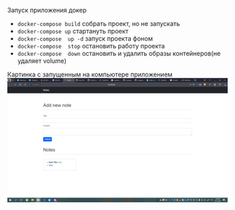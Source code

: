 
  Запуск приложения докер
  
 - `docker-compose build` собрать проект, но не запускать
 - `docker-compose up` стартануть проект
 - `docker-compose  up -d` запуск проекта фоном
 - `docker-compose  stop` остановить работу проекта
 - `docker-compose  down` остановить и удалить образы контейнеров(не удаляет volume)
 
  
  
  Картинка с запущенным на компьютере приложением
 ![Изображение программы](https://github.com/Seradskya/docker/blob/master/Аннотация%202022-12-25%20143825.jpg)

